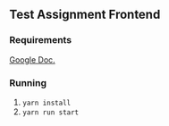 ## Test Assignment Frontend


### Requirements

[Google Doc.](https://docs.google.com/document/d/1D8_B9PBVvWY91tdZAKjxLuPsBi5IaT6adr6GDScV3y4/edit#heading=h.ct9yxw2atodl)


### Running

1. ```yarn install```
2. ```yarn run start```
